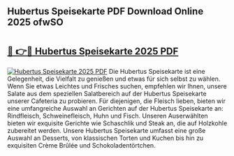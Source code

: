 ## Hubertus Speisekarte PDF Download Online 2025 ofwSO

# <h2><a href="http://gcc7xwu.nevu.top/?p=Hubertus+Speisekarte">🔗 👉🔴 Hubertus Speisekarte 2025 PDF</a></h2>

[![Hubertus Speisekarte 2025 PDF](https://i.imgur.com/dBaPXMq.png)](http://gcc7xwu.nevu.top/?p=Hubertus+Speisekarte)
Die Hubertus Speisekarte ist eine Gelegenheit, die Vielfalt zu genießen und etwas für sich selbst zu wählen. Wenn Sie etwas Leichtes und Frisches suchen, empfehlen wir Ihnen, unsere Salate aus dem speziellen Salatbereich auf der Hubertus Speisekarte unserer Cafeteria zu probieren. Für diejenigen, die Fleisch lieben, bieten wir eine umfangreiche Auswahl an Gerichten auf der Hubertus Speisekarte an: Rindfleisch, Schweinefleisch, Huhn und Fisch. Unseren Auserwählten bieten wir exquisite Gerichte wie Schaschlik und Steak an, die auf Holzkohle zubereitet werden. Unsere Hubertus Speisekarte umfasst eine große Auswahl an Desserts, von klassischen Torten und Kuchen bis hin zu exquisiten Crème Brûlée und Schokoladentörtchen.
